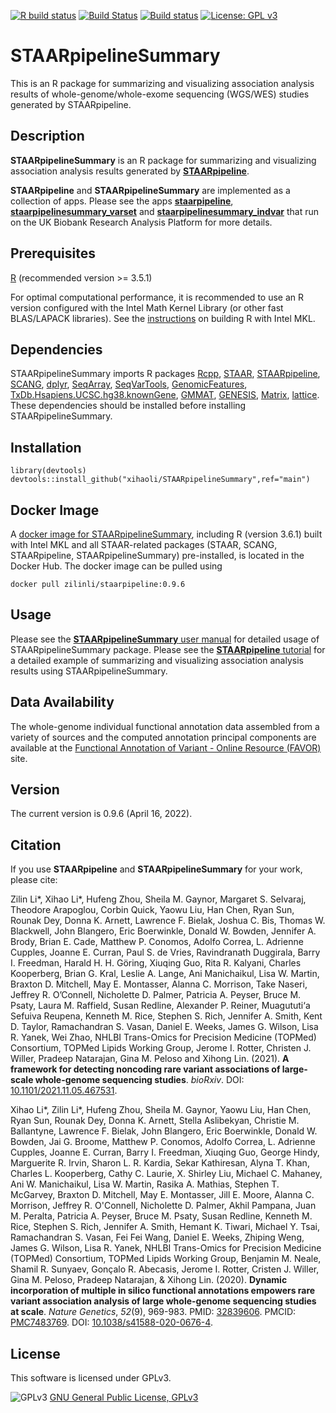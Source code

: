 [![R build status](https://github.com/xihaoli/STAARpipelineSummary/workflows/R-CMD-check/badge.svg)](https://github.com/xihaoli/STAARpipelineSummary/actions)
[![Build Status](https://travis-ci.com/xihaoli/STAARpipelineSummary.svg?branch=main)](https://app.travis-ci.com/github/xihaoli/STAARpipelineSummary)
[![Build status](https://ci.appveyor.com/api/projects/status/glc569adbr7ar11j/branch/main?svg=true)](https://ci.appveyor.com/project/xihaoli/staarpipelinesummary/branch/main)
[![License: GPL v3](https://img.shields.io/badge/License-GPLv3-blue.svg)](https://www.gnu.org/licenses/gpl-3.0)

# STAARpipelineSummary
This is an R package for summarizing and visualizing association analysis results of whole-genome/whole-exome sequencing (WGS/WES) studies generated by STAARpipeline.
## Description
**STAARpipelineSummary** is an R package for summarizing and visualizing association analysis results generated by <a href="https://github.com/xihaoli/STAARpipeline">**STAARpipeline**</a>.

**STAARpipeline** and **STAARpipelineSummary** are implemented as a collection of apps. Please see the apps <a href="https://github.com/xihaoli/staarpipeline-rap">**staarpipeline**</a>, <a href="https://github.com/xihaoli/staarpipelinesummary_varset-rap">**staarpipelinesummary_varset**</a> and <a href="https://github.com/xihaoli/staarpipelinesummary_indvar-rap">**staarpipelinesummary_indvar**</a> that run on the UK Biobank Research Analysis Platform for more details.
## Prerequisites
<a href="https://www.r-project.org">R</a> (recommended version >= 3.5.1)

For optimal computational performance, it is recommended to use an R version configured with the Intel Math Kernel Library (or other fast BLAS/LAPACK libraries). See the <a href="https://software.intel.com/en-us/articles/using-intel-mkl-with-r">instructions</a> on building R with Intel MKL.
## Dependencies
STAARpipelineSummary imports R packages <a href="https://cran.r-project.org/web/packages/Rcpp/index.html">Rcpp</a>, <a href="https://github.com/xihaoli/STAAR">STAAR</a>, <a href="https://github.com/xihaoli/STAARpipeline">STAARpipeline</a>, <a href="https://github.com/zilinli1988/SCANG">SCANG</a>, <a href="https://cran.r-project.org/web/packages/dplyr/index.html">dplyr</a>, <a href="https://bioconductor.org/packages/release/bioc/html/SeqArray.html">SeqArray</a>, <a href="https://bioconductor.org/packages/release/bioc/html/SeqVarTools.html">SeqVarTools</a>, <a href="https://bioconductor.org/packages/release/bioc/html/GenomicFeatures.html">GenomicFeatures</a>, <a href="https://bioconductor.org/packages/release/data/annotation/html/TxDb.Hsapiens.UCSC.hg38.knownGene.html">TxDb.Hsapiens.UCSC.hg38.knownGene</a>, <a href="https://cran.r-project.org/web/packages/GMMAT/index.html">GMMAT</a>, <a href="https://bioconductor.org/packages/release/bioc/html/GENESIS.html">GENESIS</a>, <a href="https://cran.r-project.org/web/packages/Matrix/index.html">Matrix</a>, <a href="https://cran.r-project.org/web/packages/lattice/index.html">lattice</a>. These dependencies should be installed before installing STAARpipelineSummary.
## Installation
```
library(devtools)
devtools::install_github("xihaoli/STAARpipelineSummary",ref="main")
```
## Docker Image
A [docker image for STAARpipelineSummary](https://hub.docker.com/repository/docker/zilinli/staarpipeline), including R (version 3.6.1) built with Intel MKL and all STAAR-related packages (STAAR, SCANG, STAARpipeline, STAARpipelineSummary) pre-installed, is located in the Docker Hub. The docker image can be pulled using
```
docker pull zilinli/staarpipeline:0.9.6
```
## Usage
Please see the <a href="docs/STAARpipelineSummary_manual.pdf">**STAARpipelineSummary** user manual</a> for detailed usage of STAARpipelineSummary package. Please see the <a href="https://github.com/xihaoli/STAARpipeline-Tutorial">**STAARpipeline** tutorial</a> for a detailed example of summarizing and visualizing association analysis results using STAARpipelineSummary.
## Data Availability
The whole-genome individual functional annotation data assembled from a variety of sources and the computed annotation principal components are available at the [Functional Annotation of Variant - Online Resource (FAVOR)](https://favor.genohub.org) site.
## Version
The current version is 0.9.6 (April 16, 2022).
## Citation
If you use **STAARpipeline** and **STAARpipelineSummary** for your work, please cite:

Zilin Li*, Xihao Li*, Hufeng Zhou, Sheila M. Gaynor, Margaret S. Selvaraj, Theodore Arapoglou, Corbin Quick, Yaowu Liu, Han Chen, Ryan Sun, Rounak Dey, Donna K. Arnett, Lawrence F. Bielak, Joshua C. Bis, Thomas W. Blackwell, John Blangero, Eric Boerwinkle, Donald W. Bowden, Jennifer A. Brody, Brian E. Cade, Matthew P. Conomos, Adolfo Correa, L. Adrienne Cupples, Joanne E. Curran, Paul S. de Vries, Ravindranath Duggirala, Barry I. Freedman, Harald H. H. Göring, Xiuqing Guo, Rita R. Kalyani, Charles Kooperberg, Brian G. Kral, Leslie A. Lange, Ani Manichaikul, Lisa W. Martin, Braxton D. Mitchell, May E. Montasser, Alanna C. Morrison, Take Naseri, Jeffrey R. O’Connell, Nicholette D. Palmer, Patricia A. Peyser, Bruce M. Psaty, Laura M. Raffield, Susan Redline, Alexander P. Reiner, Muagututi‘a Sefuiva Reupena, Kenneth M. Rice, Stephen S. Rich, Jennifer A. Smith, Kent D.
Taylor, Ramachandran S. Vasan, Daniel E. Weeks, James G. Wilson, Lisa R. Yanek, Wei Zhao, NHLBI Trans-Omics for Precision Medicine (TOPMed) Consortium, TOPMed Lipids Working Group, Jerome I. Rotter, Christen J. Willer, Pradeep Natarajan, Gina M. Peloso and Xihong Lin. (2021). **A framework for detecting noncoding rare variant associations of large-scale whole-genome sequencing studies**. _bioRxiv_. DOI: <a href="https://doi.org/10.1101/2021.11.05.467531">10.1101/2021.11.05.467531</a>.

Xihao Li*, Zilin Li*, Hufeng Zhou, Sheila M. Gaynor, Yaowu Liu, Han Chen, Ryan Sun, Rounak Dey, Donna K. Arnett, Stella Aslibekyan, Christie M. Ballantyne, Lawrence F. Bielak, John Blangero, Eric Boerwinkle, Donald W. Bowden, Jai G. Broome, Matthew P. Conomos, Adolfo Correa, L. Adrienne Cupples, Joanne E. Curran, Barry I. Freedman, Xiuqing Guo, George Hindy, Marguerite R. Irvin, Sharon L. R. Kardia, Sekar Kathiresan, Alyna T. Khan, Charles L. Kooperberg, Cathy C. Laurie, X. Shirley Liu, Michael C. Mahaney, Ani W. Manichaikul, Lisa W. Martin, Rasika A. Mathias, Stephen T. McGarvey, Braxton D. Mitchell, May E. Montasser, Jill E. Moore, Alanna C. Morrison, Jeffrey R. O'Connell, Nicholette D. Palmer, Akhil Pampana, Juan M. Peralta, Patricia A. Peyser, Bruce M. Psaty, Susan Redline, Kenneth M. Rice, Stephen S. Rich, Jennifer A. Smith, Hemant K. Tiwari, Michael Y. Tsai, Ramachandran S. Vasan, Fei Fei Wang, Daniel E. Weeks, Zhiping Weng, James G. Wilson, Lisa R. Yanek, NHLBI Trans-Omics for Precision Medicine (TOPMed) Consortium, TOPMed Lipids Working Group, Benjamin M. Neale, Shamil R. Sunyaev, Gonçalo R. Abecasis, Jerome I. Rotter, Cristen J. Willer, Gina M. Peloso, Pradeep Natarajan, & Xihong Lin. (2020). **Dynamic incorporation of multiple in silico functional annotations empowers rare variant association analysis of large whole-genome sequencing studies at scale**. _Nature Genetics_, _52_(9), 969-983. PMID: <a href="https://www.ncbi.nlm.nih.gov/pubmed/32839606">32839606</a>. PMCID: <a href="https://www.ncbi.nlm.nih.gov/pmc/articles/PMC7483769/">PMC7483769</a>. DOI: <a href="https://doi.org/10.1038/s41588-020-0676-4">10.1038/s41588-020-0676-4</a>.
## License
This software is licensed under GPLv3.

![GPLv3](http://www.gnu.org/graphics/gplv3-127x51.png)
[GNU General Public License, GPLv3](http://www.gnu.org/copyleft/gpl.html)
